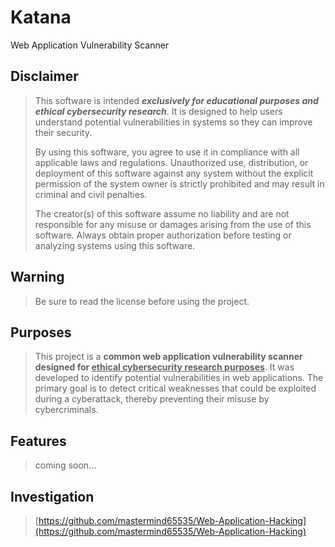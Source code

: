 # Katana
Web Application Vulnerability Scanner

## Disclaimer
> This software is intended ***exclusively for educational purposes and ethical cybersecurity research***. It is designed to help users understand potential vulnerabilities in systems so they can improve their security.
>
> By using this software, you agree to use it in compliance with all applicable laws and regulations. Unauthorized use, distribution, or deployment of this software against any system without the explicit permission of the system owner is strictly prohibited and may result in criminal and civil penalties.
>
> The creator(s) of this software assume no liability and are not responsible for any misuse or damages arising from the use of this software. Always obtain proper authorization before testing or analyzing systems using this software.

## Warning
> Be sure to read the license before using the project.

## Purposes
> This project is a **common web application vulnerability scanner designed for <ins>ethical cybersecurity research purposes</ins>**. It was developed to identify potential vulnerabilities in web applications. The primary goal is to detect critical weaknesses that could be exploited during a cyberattack, thereby preventing their misuse by cybercriminals.

## Features
> coming soon...

## Investigation
> [https://github.com/mastermind65535/Web-Application-Hacking](https://github.com/mastermind65535/Web-Application-Hacking)
> <br>
